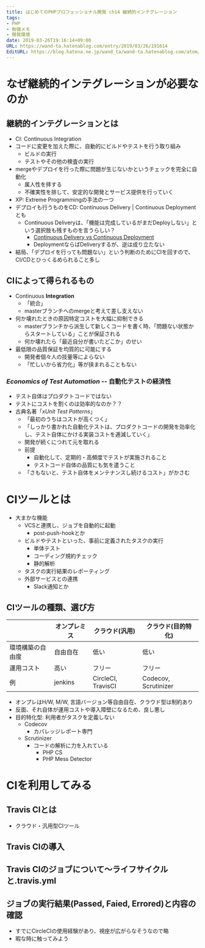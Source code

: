 ```yaml
---
title: はじめてのPHPプロフェッショナル開発 ch14 継続的インテグレーション
tags:
- PHP
- 勉強メモ
- 開発環境
date: 2019-03-26T19:16:14+09:00
URL: https://wand-ta.hatenablog.com/entry/2019/03/26/191614
EditURL: https://blog.hatena.ne.jp/wand_ta/wand-ta.hatenablog.com/atom/entry/17680117126999943956
---
```




# なぜ継続的インテグレーションが必要なのか

## 継続的インテグレーションとは

- CI: Continuous Integration
- コードに変更を加えた際に、自動的にビルドやテストを行う取り組み
    - ビルドの実行
    - テストやその他の検査の実行
- mergeやデプロイを行った際に問題が生じないかというチェックを完全に自動化
    - 属人性を拝する
    - 不確実性を排して、安定的な開発とサービス提供を行っていく
- XP: Extreme Programmingの手法の一つ
- デプロイも行うものをCD: Continuous Delivery | Continuous Deployment とも
    - Continuous Deliveryは、「機能は完成しているがまだDeployしない」という選択肢も残すものを言うらしい？
        - [Continuous Delivery vs Continuous Deployment](https://continuousdelivery.com/2010/08/continuous-delivery-vs-continuous-deployment/)
        - DeploymentならばDeliveryするが、逆は成り立たない
- 結局、「デプロイを行っても問題ない」という判断のためにCIを回すので、CI/CDとひっくるめられること多し



## CIによって得られるもの

- Continuous **Integration**
    - 「統合」
    - masterブランチへのmergeと考えて差し支えない
- 何か壊れたときの原因特定コストを大幅に抑制できる
    - masterブランチから派生して新しくコードを書く時、「問題ない状態からスタートしている」ことが保証される
    - 何か壊れたら「最近自分が書いたどこか」のせい
- 最低限の品質保証を均質的に可能にする
    - 開発者個々人の技量等によらない
    - 「忙しいから省力化」等が挟まれることもない


### _Economics of Test Automation_ -- 自動化テストの経済性

- テスト自体はプロダクトコードではない
- テストにコストを割くのは効率的なのか？？
- 古典名著「_xUnit Test Patterns_」
    - 「最初のうちはコストが高くつく」
    - 「しっかり書かれた自動化テストは、プロダクトコードの開発を効率化し、テスト自体にかける実装コストを逓減していく」
    - 開発が続くにつれて元を取れる
    - 前提
        - 自動化して、定期的・高頻度でテストが実施されること
        - テストコード自体の品質にも気を遣うこと
    - 「さもないと、テスト自体をメンテナンスし続けるコスト」がかさむ



# CIツールとは

- 大まかな機能
    - VCSと連携し、ジョブを自動的に起動
        - post-push-hookとか
    - ビルドやテストといった、事前に定義されたタスクの実行
        - 単体テスト
        - コーディング規約チェック
        - 静的解析
    - タスクの実行結果のレポーティング
    - 外部サービスとの連携
        - Slack通知とか

## CIツールの種類、選び方

|                          | オンプレミス | クラウド(汎用)     | クラウド(目的特化)   |
|--------------------------|--------------|--------------------|----------------------|
| 環境構築の自由度         | 自由自在     | 低い               | 低い                 |
| 運用コスト | 高い         | フリー             | フリー               |
| 例                       | jenkins      | CircleCI, TravisCI | Codecov, Scrutinizer |

- オンプレはH/W, M/W, 言語バージョン等自由自在、クラウド型は制約あり
- 反面、それ自体が運用コストや導入障壁になるため、良し悪し
- 目的特化型: 利用者がタスクを定義しない
    - Codecov
        - カバレッジレポート専門
    - Scrutinizer
        - コードの解析に力を入れている
            - PHP CS
            - PHP Mess Detector


# CIを利用してみる

## Travis CIとは

- クラウド・汎用型CIツール


## Travis CIの導入
## Travis CIのジョブについて〜ライフサイクルと.travis.yml
## ジョブの実行結果(Passed, Faied, Errored)と内容の確認

- すでにCircleCIの使用経験があり、視座が広がらなそうなので略
- 暇な時に触ってみよう
